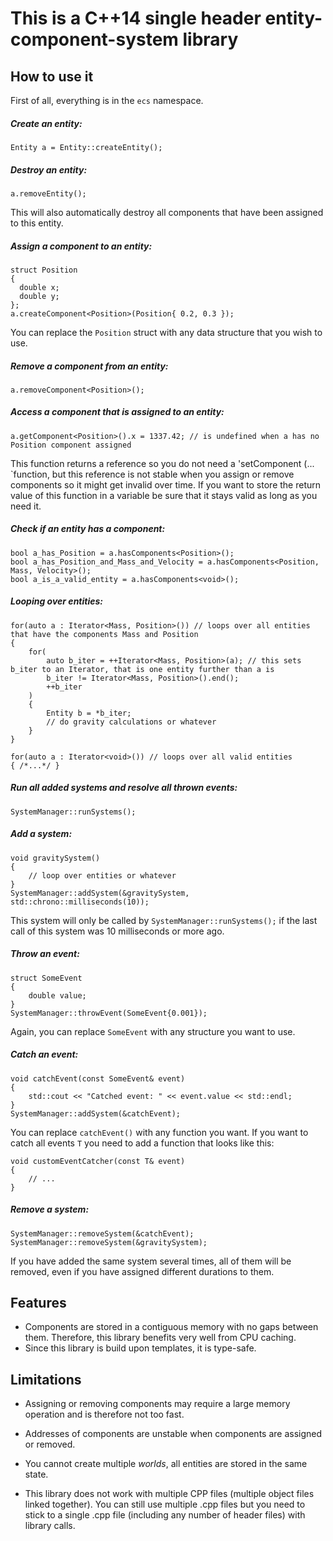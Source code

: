 # This is a C++14 single header entity-component-system library
## How to use it
First of all, everything is in the `ecs` namespace.

##### Create an entity:
    Entity a = Entity::createEntity();

##### Destroy an entity:
    a.removeEntity();

This will also automatically destroy all components that have been assigned to this entity.

##### Assign a component to an entity:
    struct Position
    {
      double x;
      double y;
    };
    a.createComponent<Position>(Position{ 0.2, 0.3 });

You can replace the `Position` struct with any data structure that you wish to use.

##### Remove a component from an entity:
    a.removeComponent<Position>();

##### Access a component that is assigned to an entity:
    a.getComponent<Position>().x = 1337.42; // is undefined when a has no Position component assigned

This function returns a reference so you do not need a 'setComponent <T> (... `function, but this reference is not stable when you assign or remove components so it might get invalid over time. If you want to store the return value of this function in a variable be sure that it stays valid as long as you need it.
    
##### Check if an entity has a component:
    bool a_has_Position = a.hasComponents<Position>();
    bool a_has_Position_and_Mass_and_Velocity = a.hasComponents<Position, Mass, Velocity>();
    bool a_is_a_valid_entity = a.hasComponents<void>();

##### Looping over entities:
    for(auto a : Iterator<Mass, Position>()) // loops over all entities that have the components Mass and Position
    {
        for(
            auto b_iter = ++Iterator<Mass, Position>(a); // this sets b_iter to an Iterator, that is one entity further than a is
            b_iter != Iterator<Mass, Position>().end();
            ++b_iter
        )
        {
            Entity b = *b_iter;
            // do gravity calculations or whatever
        }
    }

    for(auto a : Iterator<void>()) // loops over all valid entities
    { /*...*/ }

##### Run all added systems and resolve all thrown events:
    SystemManager::runSystems();

##### Add a system:
    void gravitySystem()
    {
        // loop over entities or whatever
    }
    SystemManager::addSystem(&gravitySystem, std::chrono::milliseconds(10));

This system will only be called by `SystemManager::runSystems();` if the last call of this system was 10 milliseconds or more ago.

##### Throw an event:
    struct SomeEvent
    {
        double value;
    }
    SystemManager::throwEvent(SomeEvent{0.001});

Again, you can replace `SomeEvent` with any structure you want to use.

##### Catch an event:
    void catchEvent(const SomeEvent& event)
    {
        std::cout << "Catched event: " << event.value << std::endl;
    }
    SystemManager::addSystem(&catchEvent);

You can replace `catchEvent()` with any function you want. If you want to catch all events `T` you need to add a function that looks like this:

    void customEventCatcher(const T& event)
    {
        // ...
    }

##### Remove a system:
    SystemManager::removeSystem(&catchEvent);
    SystemManager::removeSystem(&gravitySystem);

If you have added the same system several times, all of them will be removed, even if you have assigned different durations to them.

## Features

- Components are stored in a contiguous memory with no gaps between them. Therefore, this library benefits very well from CPU caching.
- Since this library is build upon templates, it is type-safe.

## Limitations

- Assigning or removing components may require a large memory operation and is therefore not too fast.

- Addresses of components are unstable when components are assigned or removed.

- You cannot create multiple *worlds*, all entities are stored in the same state.

- This library does not work with multiple CPP files (multiple object files linked together). You can still use multiple .cpp files but you need to stick to a single .cpp file (including any number of header files) with library calls.
